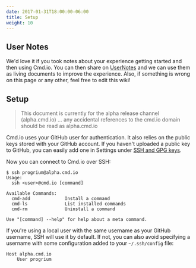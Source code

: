 ```yaml
---
date: 2017-01-31T18:00:00-06:00
title: Setup
weight: 10
---
```


## User Notes

We'd love it if you took notes about your experience getting started and then
using Cmd.io. You can then share on
[UserNotes](https://github.com/gliderlabs/cmd/wiki/UserNotes) and we can use
them as living documents to improve the experience. Also, if something is wrong
on this page or any other, feel free to edit this wiki!

## Setup

> This document is currently for the alpha release channel (alpha.cmd.io) ...
any accidental references to the cmd.io domain should be read as alpha.cmd.io

Cmd.io uses your GitHub user for authentication. It also relies on the public
keys stored with your GitHub account. If you haven't uploaded a public key to
GitHub, you can easily add one in Settings under [SSH and GPG
keys](https://github.com/settings/keys).

Now you can connect to Cmd.io over SSH:

```
$ ssh progrium@alpha.cmd.io
Usage:
  ssh <user>@cmd.io [command]

Available Commands:
  cmd-add             Install a command
  cmd-ls              List installed commands
  cmd-rm              Uninstall a command

Use "[command] --help" for help about a meta command.
```

If you're using a local user with the same username as your GitHub username, SSH
will use it by default. If not, you can also avoid specifying a username with
some configuration added to your `~/.ssh/config` file:

```
Host alpha.cmd.io
    User progrium
```
